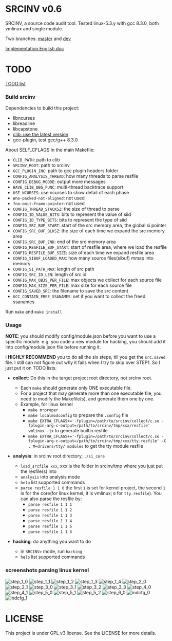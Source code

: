 # SRCINV v0.6
SRCINV, a source code audit tool.
Tested linux-5.3.y with gcc 8.3.0, both vmlinux and single module.

Two branches: [master](https://github.com/hardenedlinux/srcinv/tree/master) and [dev](https://github.com/hardenedlinux/srcinv/tree/dev)

[Implementation English doc](https://github.com/hardenedlinux/srcinv/blob/dev/doc/README_en.md)

# TODO
[TODO list](https://github.com/hardenedlinux/srcinv/blob/dev/doc/TODO.md)

### Build srcinv
Dependencies to build this project:
+	libncurses
+	libreadline
+	libcapstone
+	[clib: use the latest version](https://github.com/snorez/clib/)
+	gcc-plugin, test gcc/g++ 8.3.0

About SELF\_CFLAGS in the main Makefile:
- `CLIB_PATH`: path to clib
- `SRCINV_ROOT`: path to srcinv
- `GCC_PLUGIN_INC`: path to gcc plugin headers folder
- `CONFIG_ANALYSIS_THREAD`: how many threads to parse resfile
- `CONFIG_DEBUG_MOODE`: output more messages
- `HAVE_CLIB_DBG_FUNC`: multi-thread backtrace support
- `USE_NCURSES`: use ncurses to show detail of each phase
- `Wno-packed-not-aligned`: not used
- `fno-omit-frame-pointer`: not used
- `CONFIG_THREAD_STACKSZ`: the size of thread to parse
- `CONFIG_ID_VALUE_BITS`: bits to represent the value of siid
- `CONFIG_ID_TYPE_BITS`: bits to represent the type of siid
- `CONFIG_SRC_BUF_START`: start of the src memory area, the global si pointer
- `CONFIG_SRC_BUF_BLKSZ`: the size of each time we expand the src memory area
- `CONFIG_SRC_BUF_END`: end of the src memory area
- `CONFIG_RESFILE_BUF_START`: start of resfile area, where we load the resfile
- `CONFIG_RESFILE_BUF_SIZE`: size of each time we expand resfile area
- `CONFIG_SIBUF_LOADED_MAX`: how many source files(sibuf) mmap into memory
- `CONFIG_SI_PATH_MAX`: length of src path
- `CONFIG_SRC_ID_LEN`: length of src id
- `CONFIG_MAX_OBJS_PER_FILE`: max objects we collect for each source file
- `CONFIG_MAX_SIZE_PER_FILE`: max size for each source file
- `CONFIG_SAVED_SRC`: the filename to save the src content
- `GCC_CONTAIN_FREE_SSANAMES`: set if you want to collect the freed ssanames

Run `make` and `make install`

### Usage
**NOTE**: you should modify config/module.json before you want to use a
specific module. e.g. you code a new module for hacking, you should add it
into config/module.json file before running it.

I **HIGHLY RECOMMEND** you to do all the six steps, till you get the
`src.saved` file. I still can not figure out why it fails when I try
to skip over STEP1. So I just put it on TODO lists.

- **collect**: Do this in the target project root directory, not srcinv root.
	- Each `make` should generate only ONE executable file.
	- For a project that may generate more than one executable file, you need to modify the Makefile(s), and generate them one by one.
	- Example, for linux kernel
		- `make mrproper`
		- `make localmodconfig` to prepare the `.config` file
		- `make EXTRA_CFLAGS+='-fplugin=/path/to/srcinv/collect/c.so -fplugin-arg-c-output=/path/to/srcinv/tmp/xxx/resfile' vmlinux -jx` to generate builtin resfile
		- `make EXTRA_CFLAGS+='-fplugin=/path/to/srcinv/collect/c.so -fplugin-arg-c-output=/path/to/srcinv/tmp/xxx/tty.resfile' -C . M=drivers/tty/ modules` to get the tty module resfile

- **analysis**: in srcinv root directory, `./si_core`
	- `load_srcfile xxx`, xxx is the folder in srcinv/tmp where you just put the resfile(s) into
	- `analysis` into analysis mode
	- `help` list supported commands
	- `parse resfile 1 1 0` the first `1` is set for kernel project, the second `1` is for the core(for linux kernel, it is vmlinux; `0` for `tty.resfile`). You can also parse the resfile by:
		- `parse resfile 1 1 1`
		- `parse resfile 1 1 2`
		- `parse resfile 1 1 3`
		- `parse resfile 1 1 4`
		- `parse resfile 1 1 5`
		- `parse resfile 1 1 6`

- **hacking**: do anything you want to do
	- in `SRCINV>` mode, run `hacking`
	- `help` list supported commands



### screenshots parsing linux kernel
![step_1_0](https://github.com/hardenedlinux/srcinv/blob/dev/doc/phase1_0.png)
![step_1_1](https://github.com/hardenedlinux/srcinv/blob/dev/doc/phase1_1.png)
![step_1_2](https://github.com/hardenedlinux/srcinv/blob/dev/doc/phase1_2.png)
![step_1_3](https://github.com/hardenedlinux/srcinv/blob/dev/doc/phase1_3.png)
![step_1_4](https://github.com/hardenedlinux/srcinv/blob/dev/doc/phase1_4.png)
![step_2_0](https://github.com/hardenedlinux/srcinv/blob/dev/doc/phase2_0.png)
![step_2_1](https://github.com/hardenedlinux/srcinv/blob/dev/doc/phase2_1.png)
![step_3_0](https://github.com/hardenedlinux/srcinv/blob/dev/doc/phase3_0.png)
![step_3_1](https://github.com/hardenedlinux/srcinv/blob/dev/doc/phase3_1.png)
![step_3_2](https://github.com/hardenedlinux/srcinv/blob/dev/doc/phase3_2.png)
![step_3_3](https://github.com/hardenedlinux/srcinv/blob/dev/doc/phase3_3.png)
![step_4_0](https://github.com/hardenedlinux/srcinv/blob/dev/doc/phase4_0.png)
![step_4_1](https://github.com/hardenedlinux/srcinv/blob/dev/doc/phase4_1.png)
![step_5_0](https://github.com/hardenedlinux/srcinv/blob/dev/doc/phase5_0.png)
![step_5_1](https://github.com/hardenedlinux/srcinv/blob/dev/doc/phase5_1.png)
![step_5_2](https://github.com/hardenedlinux/srcinv/blob/dev/doc/phase5_2.png)
![step_6_0](https://github.com/hardenedlinux/srcinv/blob/dev/doc/phase6_0.png)
![indcfg_0](https://github.com/hardenedlinux/srcinv/blob/dev/doc/indcfg_0.png)
![indcfg_1](https://github.com/hardenedlinux/srcinv/blob/dev/doc/indcfg_1.png)

# LICENSE
This project is under GPL v3 license. See the LICENSE for more details.
